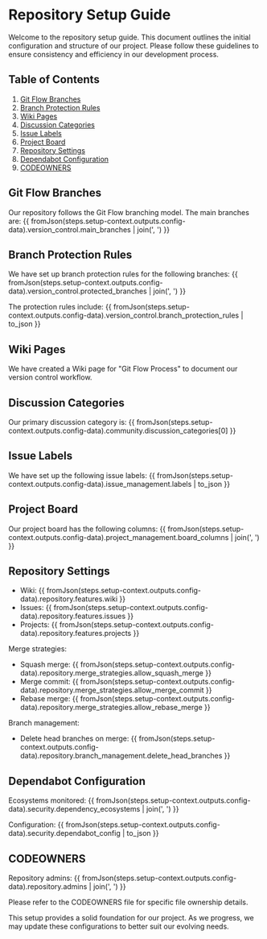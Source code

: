 # Repository Setup Guide

Welcome to the repository setup guide. This document outlines the initial configuration and structure of our project. Please follow these guidelines to ensure consistency and efficiency in our development process.

## Table of Contents
1. [Git Flow Branches](#git-flow-branches)
2. [Branch Protection Rules](#branch-protection-rules)
3. [Wiki Pages](#wiki-pages)
4. [Discussion Categories](#discussion-categories)
5. [Issue Labels](#issue-labels)
6. [Project Board](#project-board)
7. [Repository Settings](#repository-settings)
8. [Dependabot Configuration](#dependabot-configuration)
9. [CODEOWNERS](#codeowners)

## Git Flow Branches
Our repository follows the Git Flow branching model. The main branches are:
{{ fromJson(steps.setup-context.outputs.config-data).version_control.main_branches | join(', ') }}

## Branch Protection Rules
We have set up branch protection rules for the following branches:
{{ fromJson(steps.setup-context.outputs.config-data).version_control.protected_branches | join(', ') }}

The protection rules include:
{{ fromJson(steps.setup-context.outputs.config-data).version_control.branch_protection_rules | to_json }}

## Wiki Pages
We have created a Wiki page for "Git Flow Process" to document our version control workflow.

## Discussion Categories
Our primary discussion category is:
{{ fromJson(steps.setup-context.outputs.config-data).community.discussion_categories[0] }}

## Issue Labels
We have set up the following issue labels:
{{ fromJson(steps.setup-context.outputs.config-data).issue_management.labels | to_json }}

## Project Board
Our project board has the following columns:
{{ fromJson(steps.setup-context.outputs.config-data).project_management.board_columns | join(', ') }}

## Repository Settings
- Wiki: {{ fromJson(steps.setup-context.outputs.config-data).repository.features.wiki }}
- Issues: {{ fromJson(steps.setup-context.outputs.config-data).repository.features.issues }}
- Projects: {{ fromJson(steps.setup-context.outputs.config-data).repository.features.projects }}

Merge strategies:
- Squash merge: {{ fromJson(steps.setup-context.outputs.config-data).repository.merge_strategies.allow_squash_merge }}
- Merge commit: {{ fromJson(steps.setup-context.outputs.config-data).repository.merge_strategies.allow_merge_commit }}
- Rebase merge: {{ fromJson(steps.setup-context.outputs.config-data).repository.merge_strategies.allow_rebase_merge }}

Branch management:
- Delete head branches on merge: {{ fromJson(steps.setup-context.outputs.config-data).repository.branch_management.delete_head_branches }}

## Dependabot Configuration
Ecosystems monitored:
{{ fromJson(steps.setup-context.outputs.config-data).security.dependency_ecosystems | join(', ') }}

Configuration:
{{ fromJson(steps.setup-context.outputs.config-data).security.dependabot_config | to_json }}

## CODEOWNERS
Repository admins:
{{ fromJson(steps.setup-context.outputs.config-data).repository.admins | join(', ') }}

Please refer to the CODEOWNERS file for specific file ownership details.

This setup provides a solid foundation for our project. As we progress, we may update these configurations to better suit our evolving needs.
